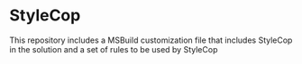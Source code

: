 # StyleCop
This repository includes a MSBuild customization file that includes StyleCop in the solution and a set of rules to be used by StyleCop
